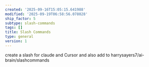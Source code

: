 ```yaml
---
created: '2025-09-16T15:05:15.641988'
modified: '2025-09-19T06:58:56.078028'
ship_factor: 5
subtype: slash-commands
tags: []
title: Slash Commands
type: general
version: 1
---
```


create a slash for claude and Cursor and also add to harrysayers7/ai-brain/slashcommands